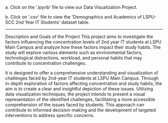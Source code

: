 a. Click on the '.ipynb' file to view our Data Visualization Project.

b. Click on '.csv' file to view the 'Demographics and Academics of LSPU-SCC 2nd Year IT Students' dataset table.

-----------------------------------------------------------------------------------------------------------------------------------

Description and Goals of the Project
This project aims to investigate the factors influencing the concentration levels of 2nd year IT students at LSPU Main Campus and analyze how these factors impact their study habits. The study will explore various elements such as environmental factors, technological distractions, workload, and personal habits that may contribute to concentration challenges. 


It is designed to offer a comprehensive understanding and visualization of challenges faced by 2nd-year IT students at LSPU Main Campus. Through in-depth exploration of factors affecting concentration and study habits, the aim is to create a clear and insightful depiction of these issues. Utilizing data visualization techniques, the project intends to present a visual representation of the identified challenges, facilitating a more accessible comprehension of the issues faced by students. This approach can contribute to informed decision-making and the development of targeted interventions to address specific concerns.
